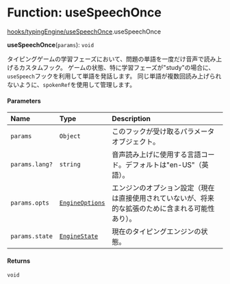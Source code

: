 # Function: useSpeechOnce

[hooks/typingEngine/useSpeechOnce](../modules/hooks_typingEngine_useSpeechOnce.md).useSpeechOnce

**useSpeechOnce**(`params`): `void`

タイピングゲームの学習フェーズにおいて、問題の単語を一度だけ音声で読み上げるカスタムフック。
ゲームの状態、特に学習フェーズが"study"の場合に、`useSpeech`フックを利用して単語を発話します。
同じ単語が複数回読み上げられないように、`spokenRef`を使用して管理します。

#### Parameters

| Name | Type | Description |
| :------ | :------ | :------ |
| `params` | `Object` | このフックが受け取るパラメータオブジェクト。 |
| `params.lang?` | `string` | 音声読み上げに使用する言語コード。デフォルトは"en-US"（英語）。 |
| `params.opts` | [`EngineOptions`](../interfaces/types.EngineOptions.md) | エンジンのオプション設定（現在は直接使用されていないが、将来的な拡張のために含まれる可能性あり）。 |
| `params.state` | [`EngineState`](../interfaces/types.EngineState.md) | 現在のタイピングエンジンの状態。 |

#### Returns

`void`
